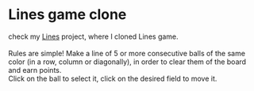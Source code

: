 # Lines game clone

check my <a href="https://ivanmpr.github.io/Lines-FULL/">Lines</a> project, where I cloned Lines game.
<br>
<br>
Rules are simple! Make a line of 5 or more consecutive balls of the same color (in a row, column or diagonally),
in order to clear them of the board and earn points.
<br>
Click on the ball to select it, click on the desired field to move it.
<br>

 
